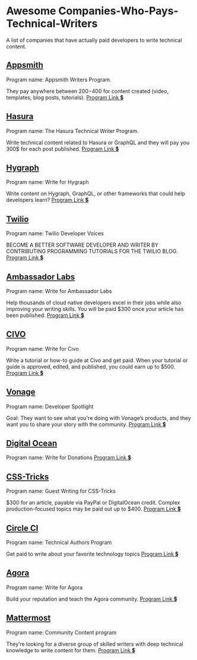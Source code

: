 # Awesome Companies-Who-Pays-Technical-Writers


A list of companies that have actually paid developers to write technical content.

## [Appsmith](https://www.appsmith.com/)
Program name: Appsmith Writers Program.

They pay anywhere between $200-$400 for content created (video, templates, blog posts, tutorials).
[Program Link 💲](https://www.appsmith.com/blog/launching-the-appsmith-writers-program?)

## [Hasura](https://hasura.io/)
Program name: The Hasura Technical Writer Program.

Write technical content related to Hasura or GraphQL and they will pay you 300$ for each post published.
[Program Link 💲](https://hasura.io/blog/the-hasura-technical-writer-program/)

## [Hygraph](https://hygraph.com/)
Program name: Write for Hygraph

Write content on Hygraph, GraphQL, or other frameworks that could help developers learn?
[Program Link 💲](https://hygraph.com/write-for-hygraph)

## [Twilio](https://www.twilio.com/)
Program name: Twilio Developer Voices

BECOME A BETTER SOFTWARE DEVELOPER AND WRITER BY CONTRIBUTING PROGRAMMING TUTORIALS FOR THE TWILIO BLOG.
[Program Link 💲](https://www.twilio.com/voices)

## [Ambassador Labs](https://www.getambassador.io/)
Program name: Write for Ambassador Labs

Help thousands of cloud native developers excel in their jobs while also improving your writing skills. 
You will be paid $300 once your article has been published.
[Program Link 💲](https://www.getambassador.io/write-for-us/)

## [CIVO](https://www.civo.com/)
Program name: Write for Civo 

Write a tutorial or how-to guide at Civo and get paid. When your tutorial or guide is approved, edited, and published, you could earn up to $500.
[Program Link 💲](https://www.civo.com/write-for-us)

## [Vonage](https://learn.vonage.com/)
Program name: Developer Spotlight

Goal: They want to see what you're doing with Vonage’s products, and they want you to share your story with the community.
[Program Link 💲](https://learn.vonage.com/spotlight/)
 
 ## [Digital Ocean](https://learn.vonage.com/)
 Program name: Write for Donations
 [Program Link 💲](https://www.digitalocean.com/community/pages/write-for-digitalocean)
 
  ## [CSS-Tricks](https://css-tricks.com/)
 Program name: Guest Writing for CSS-Tricks 
 
 $300 for an article, payable via PayPal or DigitalOcean credit. Complex production-focused topics may be paid out up to $400. 
 [Program Link 💲](https://css-tricks.com/guest-writing-for-css-tricks/)
 
 ## [Circle CI](https://circleci.com/)
 Program name: Technical Authors Program 
 
 Get paid to write about your favorite technology topics
 [Program Link 💲](https://circleci.com/blog/technical-authors-program/)
 
 ## [Agora](https://www.agora.io/en/)
 Program name: Write for Agora  
 
 Build your reputation and teach the Agora community.
 [Program Link 💲](https://www.agora.io/en/agora-content-contributors/)
 
 
## [Mattermost](https://mattermost.com/)
Program name: Community Content program

They’re looking for a diverse group of skilled writers with deep technical knowledge to write content for them.
[Program Link 💲](https://handbook.mattermost.com/contributors/contributors/ways-to-contribute/community-content-program)





